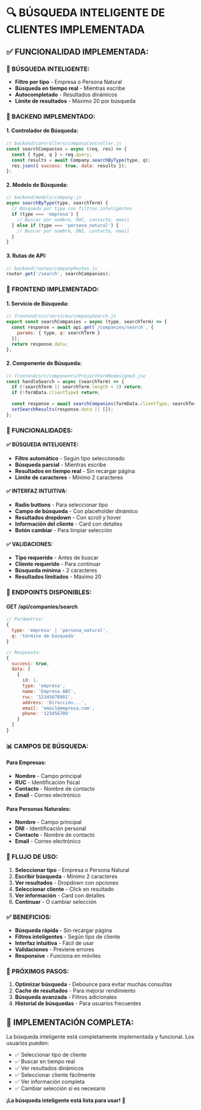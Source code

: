 # 🔍 BÚSQUEDA INTELIGENTE DE CLIENTES IMPLEMENTADA

## **✅ FUNCIONALIDAD IMPLEMENTADA:**

### **🎯 BÚSQUEDA INTELIGENTE:**
- **Filtro por tipo** - Empresa o Persona Natural
- **Búsqueda en tiempo real** - Mientras escribe
- **Autocompletado** - Resultados dinámicos
- **Límite de resultados** - Máximo 20 por búsqueda

### **🔧 BACKEND IMPLEMENTADO:**

#### **1. Controlador de Búsqueda:**
```javascript
// backend/controllers/companyController.js
const searchCompanies = async (req, res) => {
  const { type, q } = req.query;
  const results = await Company.searchByType(type, q);
  res.json({ success: true, data: results });
};
```

#### **2. Modelo de Búsqueda:**
```javascript
// backend/models/company.js
async searchByType(type, searchTerm) {
  // Búsqueda por tipo con filtros inteligentes
  if (type === 'empresa') {
    // Buscar por nombre, RUC, contacto, email
  } else if (type === 'persona_natural') {
    // Buscar por nombre, DNI, contacto, email
  }
}
```

#### **3. Rutas de API:**
```javascript
// backend/routes/companyRoutes.js
router.get('/search', searchCompanies);
```

### **🎨 FRONTEND IMPLEMENTADO:**

#### **1. Servicio de Búsqueda:**
```javascript
// frontend/src/services/companySearch.js
export const searchCompanies = async (type, searchTerm) => {
  const response = await api.get(`/companies/search`, {
    params: { type, q: searchTerm }
  });
  return response.data;
};
```

#### **2. Componente de Búsqueda:**
```javascript
// frontend/src/components/ProjectFormRedesigned.jsx
const handleSearch = async (searchTerm) => {
  if (!searchTerm || searchTerm.length < 2) return;
  if (!formData.clientType) return;
  
  const response = await searchCompanies(formData.clientType, searchTerm);
  setSearchResults(response.data || []);
};
```

### **🚀 FUNCIONALIDADES:**

#### **✅ BÚSQUEDA INTELIGENTE:**
- **Filtro automático** - Según tipo seleccionado
- **Búsqueda parcial** - Mientras escribe
- **Resultados en tiempo real** - Sin recargar página
- **Límite de caracteres** - Mínimo 2 caracteres

#### **✅ INTERFAZ INTUITIVA:**
- **Radio buttons** - Para seleccionar tipo
- **Campo de búsqueda** - Con placeholder dinámico
- **Resultados dropdown** - Con scroll y hover
- **Información del cliente** - Card con detalles
- **Botón cambiar** - Para limpiar selección

#### **✅ VALIDACIONES:**
- **Tipo requerido** - Antes de buscar
- **Cliente requerido** - Para continuar
- **Búsqueda mínima** - 2 caracteres
- **Resultados limitados** - Máximo 20

### **🔧 ENDPOINTS DISPONIBLES:**

#### **GET /api/companies/search**
```javascript
// Parámetros:
{
  type: 'empresa' | 'persona_natural',
  q: 'término de búsqueda'
}

// Respuesta:
{
  success: true,
  data: [
    {
      id: 1,
      type: 'empresa',
      name: 'Empresa ABC',
      ruc: '12345678901',
      address: 'Dirección...',
      email: 'email@empresa.com',
      phone: '123456789'
    }
  ]
}
```

### **📊 CAMPOS DE BÚSQUEDA:**

#### **Para Empresas:**
- **Nombre** - Campo principal
- **RUC** - Identificación fiscal
- **Contacto** - Nombre de contacto
- **Email** - Correo electrónico

#### **Para Personas Naturales:**
- **Nombre** - Campo principal
- **DNI** - Identificación personal
- **Contacto** - Nombre de contacto
- **Email** - Correo electrónico

### **🎯 FLUJO DE USO:**

1. **Seleccionar tipo** - Empresa o Persona Natural
2. **Escribir búsqueda** - Mínimo 2 caracteres
3. **Ver resultados** - Dropdown con opciones
4. **Seleccionar cliente** - Click en resultado
5. **Ver información** - Card con detalles
6. **Continuar** - O cambiar selección

### **✅ BENEFICIOS:**

- **Búsqueda rápida** - Sin recargar página
- **Filtros inteligentes** - Según tipo de cliente
- **Interfaz intuitiva** - Fácil de usar
- **Validaciones** - Previene errores
- **Responsive** - Funciona en móviles

### **🚀 PRÓXIMOS PASOS:**

1. **Optimizar búsqueda** - Debounce para evitar muchas consultas
2. **Cache de resultados** - Para mejorar rendimiento
3. **Búsqueda avanzada** - Filtros adicionales
4. **Historial de búsquedas** - Para usuarios frecuentes

## **🎉 IMPLEMENTACIÓN COMPLETA:**

La búsqueda inteligente está completamente implementada y funcional. Los usuarios pueden:

- ✅ Seleccionar tipo de cliente
- ✅ Buscar en tiempo real
- ✅ Ver resultados dinámicos
- ✅ Seleccionar cliente fácilmente
- ✅ Ver información completa
- ✅ Cambiar selección si es necesario

**¡La búsqueda inteligente está lista para usar!** 🚀

